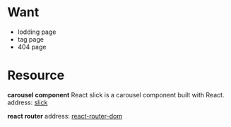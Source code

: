 

# Want

- lodding page
- tag page
- 404 page





# Resource

**carousel component**
React slick is a carousel component built with React.
address: [slick](https://react-slick.neostack.com/docs/get-started)


**react router**
address: [react-router-dom](https://reactrouter.com/en/main/start/tutoria)